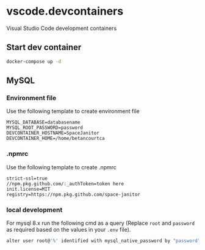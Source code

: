 # vscode.devcontainers

Visual Studio Code development containers

## Start dev container

```bash
docker-compose up -d
```

## MySQL

### Environment file

Use the following template to create environment file

```environment
MYSQL_DATABASE=databasename
MYSQL_ROOT_PASSWORD=password
DEVCONTAINER_HOSTNAME=SpaceJanitor
DEVCONTAINER_HOME=/home/betancourtca
```

### .npmrc

Use the following template to create .npmrc

```npm
strict-ssl=true
//npm.pkg.github.com/:_authToken=token here
init.license=MIT
registry=https://npm.pkg.github.com/space-janitor
```

### local development

For mysql 8.x run the following cmd as a query (Replace `root` and `password` as required based on the values in your `.env` file).

```bash
alter user root@'%' identified with mysql_native_password by "password";
```
